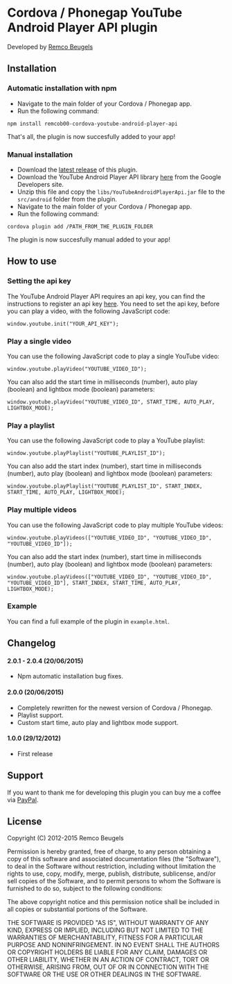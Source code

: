 # Cordova / Phonegap YouTube Android Player API plugin
Developed by [Remco Beugels](http://remcobeugels.com/)

## Installation
### Automatic installation with npm
* Navigate to the main folder of your Cordova / Phonegap app.
* Run the following command:
```
npm install remcob00-cordova-youtube-android-player-api
```
That's all, the plugin is now succesfully added to your app!
### Manual installation
* Download the [latest release](https://github.com/RemcoB00/cordova-phonegap_youtube_player_api_android/releases/latest) of this plugin.
* Download the YouTube Android Player API library [here](https://developers.google.com/youtube/android/player/downloads/) from the Google Developers site.
* Unzip this file and copy the `libs/YouTubeAndroidPlayerApi.jar` file to the `src/android` folder from the plugin.
* Navigate to the main folder of your Cordova / Phonegap app.
* Run the following command:
```
cordova plugin add /PATH_FROM_THE_PLUGIN_FOLDER
```
The plugin is now succesfully manual added to your app!

## How to use
### Setting the api key
The YouTube Android Player API requires an api key, you can find the instructions to register an api key [here](https://developers.google.com/youtube/android/player/register). You need to set the api key, before you can play a video, with the following JavaScript code:
```
window.youtube.init("YOUR_API_KEY");
```

### Play a single video
You can use the following JavaScript code to play a single YouTube video:
```
window.youtube.playVideo("YOUTUBE_VIDEO_ID");
```
You can also add the start time in milliseconds (number), auto play (boolean) and lightbox mode (boolean) parameters:
```
window.youtube.playVideo("YOUTUBE_VIDEO_ID", START_TIME, AUTO_PLAY, LIGHTBOX_MODE);
```

### Play a playlist
You can use the following JavaScript code to play a YouTube playlist:
```
window.youtube.playPlaylist("YOUTUBE_PLAYLIST_ID");
```
You can also add the start index (number), start time in milliseconds (number), auto play (boolean) and lightbox mode (boolean) parameters:
```
window.youtube.playPlaylist("YOUTUBE_PLAYLIST_ID", START_INDEX, START_TIME, AUTO_PLAY, LIGHTBOX_MODE);
```

### Play multiple videos
You can use the following JavaScript code to play multiple YouTube videos:
```
window.youtube.playVideos(["YOUTUBE_VIDEO_ID", "YOUTUBE_VIDEO_ID", "YOUTUBE_VIDEO_ID"]);
```
You can also add the start index (number), start time in milliseconds (number), auto play (boolean) and lightbox mode (boolean) parameters:
```
window.youtube.playVideos(["YOUTUBE_VIDEO_ID", "YOUTUBE_VIDEO_ID", "YOUTUBE_VIDEO_ID"], START_INDEX, START_TIME, AUTO_PLAY, LIGHTBOX_MODE);
```

### Example
You can find a full example of the plugin in `example.html`.

## Changelog
#### 2.0.1 - 2.0.4 (20/06/2015)
* Npm automatic installation bug fixes.

#### 2.0.0 (20/06/2015)
* Completely rewritten for the newest version of Cordova / Phonegap.
* Playlist support.
* Custom start time, auto play and lightbox mode support.

#### 1.0.0 (29/12/2012)
* First release

## Support
If you want to thank me for developing this plugin you can buy me a coffee via [PayPal](https://www.paypal.com/cgi-bin/webscr?cmd=_s-xclick&hosted_button_id=PYNGRKPD4YTEJ).

## License
Copyright (C) 2012-2015 Remco Beugels

Permission is hereby granted, free of charge, to any person obtaining a copy of this software and associated documentation files (the "Software"), to deal in the Software without restriction, including without limitation the rights to use, copy, modify, merge, publish, distribute, sublicense, and/or sell copies of the Software, and to permit persons to whom the Software is furnished to do so, subject to the following conditions:

The above copyright notice and this permission notice shall be included in all copies or substantial portions of the Software.

THE SOFTWARE IS PROVIDED "AS IS", WITHOUT WARRANTY OF ANY KIND, EXPRESS OR IMPLIED, INCLUDING BUT NOT LIMITED TO THE WARRANTIES OF MERCHANTABILITY, FITNESS FOR A PARTICULAR PURPOSE AND NONINFRINGEMENT. IN NO EVENT SHALL THE AUTHORS OR COPYRIGHT HOLDERS BE LIABLE FOR ANY CLAIM, DAMAGES OR OTHER LIABILITY, WHETHER IN AN ACTION OF CONTRACT, TORT OR OTHERWISE, ARISING FROM, OUT OF OR IN CONNECTION WITH THE SOFTWARE OR THE USE OR OTHER DEALINGS IN THE SOFTWARE.

